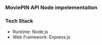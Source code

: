 ### MoviePIN API Node impelementaiton


### Tech Stack

- Runtime: Node.js
- Web Framework: Express.js
